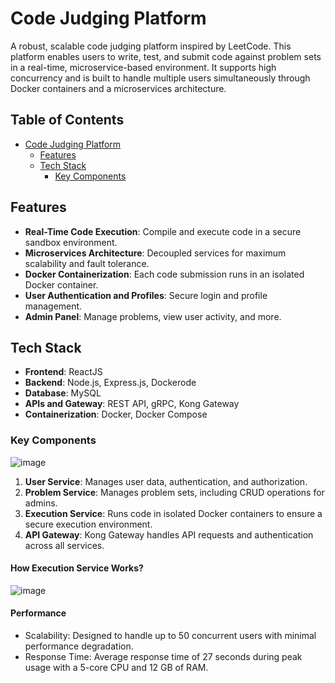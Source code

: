 # Code Judging Platform

A robust, scalable code judging platform inspired by LeetCode. This platform enables users to write, test, and submit code against problem sets in a real-time, microservice-based environment. It supports high concurrency and is built to handle multiple users simultaneously through Docker containers and a microservices architecture.

## Table of Contents

- [Code Judging Platform](#code-judging-platform)
  - [Features](#features)
  - [Tech Stack](#tech-stack)
    - [Key Components](#key-components)

## Features

- **Real-Time Code Execution**: Compile and execute code in a secure sandbox environment.
- **Microservices Architecture**: Decoupled services for maximum scalability and fault tolerance.
- **Docker Containerization**: Each code submission runs in an isolated Docker container.
- **User Authentication and Profiles**: Secure login and profile management.
- **Admin Panel**: Manage problems, view user activity, and more.

## Tech Stack

- **Frontend**: ReactJS
- **Backend**: Node.js, Express.js, Dockerode
- **Database**: MySQL
- **APIs and Gateway**: REST API, gRPC, Kong Gateway
- **Containerization**: Docker, Docker Compose

### Key Components
![image](https://github.com/user-attachments/assets/9b2acfad-3080-4dc9-9afa-84632f75cd50)


1. **User Service**: Manages user data, authentication, and authorization.
2. **Problem Service**: Manages problem sets, including CRUD operations for admins.
3. **Execution Service**: Runs code in isolated Docker containers to ensure a secure execution environment.
4. **API Gateway**: Kong Gateway handles API requests and authentication across all services.

#### How Execution Service Works?
![image](https://github.com/user-attachments/assets/b324c379-ef1f-4f5c-baa6-79dd5120b0ec)

#### Performance
- Scalability: Designed to handle up to 50 concurrent users with minimal performance degradation.
- Response Time: Average response time of 27 seconds during peak usage with a 5-core CPU and 12 GB of RAM.



